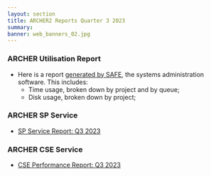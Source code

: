 ```yaml
---
layout: section
title: ARCHER2 Reports Quarter 3 2023
summary: 
banner: web_banners_02.jpg
---
```


### ARCHER Utilisation Report


* Here is a report [generated by SAFE](Q3_2023_safe.pdf), the systems administration
software.  This includes:
    * Time usage, broken down by project and by queue;
    * Disk usage, broken down by project;




### ARCHER SP Service


* [SP Service Report: Q3 2023](SP_Report_3Q23.pdf)


### ARCHER CSE Service

* [CSE Performance Report: Q3 2023](CSE_Report_3Q23.pdf)



